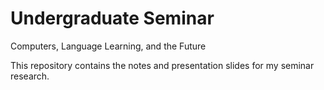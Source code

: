 # Undergraduate Seminar

 Computers, Language Learning, and the Future

This repository contains the notes and presentation slides for my seminar research.